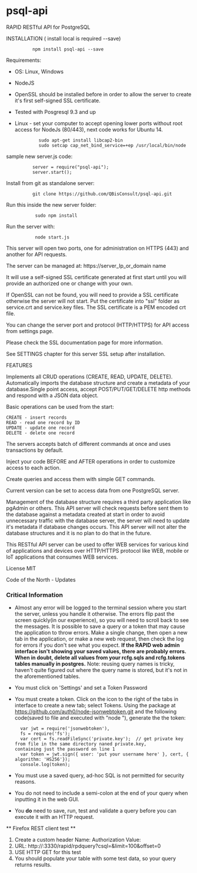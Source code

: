 # psql-api
RAPID RESTful API for PostgreSQL

INSTALLATION  ( install local is required  --save)

              npm install psql-api --save

Requirements:
- OS: Linux, Windows 
- NodeJS
- OpenSSL should be installed before in order to allow the server to create it's first self-signed SSL certificate.
- Tested with Posgresql 9.3 and up
- Linux - set your computer to accept opening lower ports without root access for NodeJs (80/443), next code works for Ubuntu 14.

               sudo apt-get install libcap2-bin
               sudo setcap cap_net_bind_service=+ep /usr/local/bin/node

sample new server.js code:

              server = require("psql-api");
              server.start();


Install from git as standalone server:

              git clone https://github.com/QBisConsult/psql-api.git

Run this inside the new server folder:   

               sudo npm install

Run the server with:

               node start.js

This server will open two ports, one for administration on HTTPS (443) and another for API requests.

The server can be managed at:  https://server_Ip_or_domain name

It will use a self-signed SSL certificate generated at first start until you will provide an authorized one or change with your own.

If OpenSSL can not be found, you will need to provide a SSL certificate otherwise the server will not start.
Put the certificate into "ssl" folder as service.crt and service.key files. The SSL certificate is a PEM encoded crt file.

You can change the server port and protocol (HTTP/HTTPS) for API access from settings page.

Please check the SSL documentation page for more information.

See SETTINGS chapter for this server SSL setup after installation.

FEATURES

Implements all CRUD operations (CREATE, READ, UPDATE, DELETE).
Automatically imports the database structure and create a metadata of your database.Single point access, accept POST/PUT/GET/DELETE http methods and respond with a JSON data object.

Basic operations can be used from the start:

    CREATE - insert records
    READ - read one record by ID
    UPDATE - update one record
    DELETE - delete one record

The servers accepts batch of different commands at once and uses transactions by default.

Inject your code BEFORE and AFTER operations in order to customize access to each action.

Create queries and access them with simple GET commands.

Current version can be set to access data from one PostgreSQL server.

Management of the database structure requires a third party application like pgAdmin or others. This API server will check requests before sent them to the database against a metadata created at start in order to avoid unnecessary traffic with the database server, the server will need to update it's metadata if database changes occurs. This API server will not alter the database structures and it is no plan to do that in the future.

This RESTful API server can be used to offer WEB services for various kind of applications and devices over HTTP/HTTPS protocol like WEB, mobile or IoT applications  that consumes WEB services.



License MIT

Code of the North - Updates

### Critical Information
- Almost any error will be logged to the terminal session where you start the server, unless you handle it otherwise. The errors flip past the screen quickly(in our experience), so you will need to scroll back to see the messages. It is possible to save a query or a token that may cause the application to throw errors. Make a single change, then open a new tab in the application, or make a new web request, then check the log for errors if you don't see what you expect. **If the RAPID web admin interface isn't showing your saved values, there are probably errors. When in doubt, delete all values from your rcfg.sqls and rcfg.tokens tables manually in postgres.** Note: reusing query names is tricky, haven't quite figured out where the query name is stored, but it's not in the aforementioned tables. 
- You must click on 'Settings' and set a Token Password
- You must create a token. Click on the icon to the right of the tabs in interface to create a new tab; select Tokens. Using the package at https://github.com/auth0/node-jsonwebtoken.git and the following code(saved to file and executed with "node <filename>"), generate the the token:

        var jwt = require('jsonwebtoken'),
        fs = require('fs');
        var cert = fs.readFileSync('private.key');  // get private key from file in the same directory naned private.key,          containing just the password on line 1
        var token = jwt.sign({ user: 'put your username here' }, cert, { algorithm: 'HS256'});
        console.log(token);

- You must use a saved query, ad-hoc SQL is not permitted for security reasons.
- You do not need to include a semi-colon at the end of your query when inputting it in the web GUI.
- You **do** need to save, run, test and validate a query before you can execute it with an HTTP request.

** Firefox REST client test **

1. Create a custom header
      Name: Authorization
      Value: <insert token from jwt code above>
2. URL: http://**<insert your ip address or hostname>**:3330/rapid/rpdquery?csql=**<insert name of saved query>**&limit=100&offset=0
3. USE HTTP GET for this test
4. You should populate your table with some test data, so your query returns results. 
